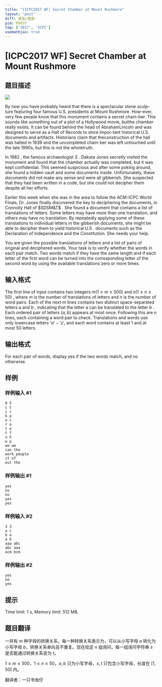 ```yaml
---
title: "[ICPC2017 WF] Secret Chamber at Mount Rushmore"
layout: "post"
diff: 普及/提高-
pid: P6937
tag: ['2017', 'ICPC']
usemathjax: true
---
```


# [ICPC2017 WF] Secret Chamber at Mount Rushmore
## 题目描述



![](https://onlinejudgeimages.s3-ap-northeast-1.amazonaws.com/problem/14641/1.png)

By now you have probably heard that there is a spectacular stone sculp-ture featuring four famous U.S. presidents at Mount Rushmore.  How-ever, very few people know that this monument contains a secret cham-ber. This sounds like something out of a plot of a Hollywood movie, butthe chamber really exists.  It can be found behind the head of AbrahamLincoln and was designed to serve as a Hall of Records to store impor-tant historical U.S. documents and artifacts.  Historians claim that theconstruction of the hall was halted in 1939 and the uncompleted cham-ber was left untouched until the late 1990s,  but this is not the wholetruth.

In $1982$ , the famous archaeologist $S$ . Dakota Jones secretly visited the monument and found that the chamber actually was completed, but it was kept confidential. This seemed suspicious and after some poking around, she found a hidden vault and some documents inside. Unfortunately, these documents did not make any sense and were all gibberish. She suspected that they had been written in a code, but she could not decipher them despite all her efforts.

Earlier this week when she was in the area to follow the ACM-ICPC World Finals, Dr. Jones finally discovered the key to deciphering the documents, in Connolly Hall of $SDSM&T$ . She found a document that contains a list of translations of letters. Some letters may have more than one translation, and others may have no translation. By repeatedly applying some of these translations to individual letters in the gibberish documents, she might be able to decipher them to yield historical U.S . documents such as the Declaration of Independence and the Constitution. She needs your help.

You are given the possible translations of letters and a list of pairs of original and deciphered words. Your task is to verify whether the words in each pair match. Two words match if they have the same length and if each letter of the first word can be turned into the corresponding letter of the second word by using the available translations zero or more times.


## 输入格式



The first line of input contains two integers $m (1 \le m \le 500)$ and $n (1 \le n \le 50)$ , where $m$ is the number of translations of letters and $n$ is the number of word pairs. Each of the next $m$ lines contains two distinct space-separated letters a and $b$ , indicating that the letter a can be translated to the letter $b$ . Each ordered pair of letters $(a , b)$ appears at most once. Following this are $n$ lines, each containing a word pair to check. Translations and words use only lowercase letters $‘a'-‘z',$ and each word contains at least $1$ and at most $50$ letters.


## 输出格式



For each pair of words, display yes if the two words match, and no otherwise.


## 样例

### 样例输入 #1
```
9 5
c t
i r
k p
o c
r o
t e
t f
u h
w p
we we
can the
work people
it of
out the

```
### 样例输出 #1
```
yes
no
no
yes
yes

```
### 样例输入 #2
```
3 3
a c
b a
a b
aaa abc
abc aaa
acm bcm

```
### 样例输出 #2
```
yes
no
yes

```
## 提示

Time limit: 1 s, Memory limit: 512 MB. 


## 题目翻译

一共有 $m$ 种字母的转换关系，每一种转换关系表示为，可以从小写字母 $a$ 转化为小写字母 $b$，转换关系单向且不重复。现在给定 $n$ 组询问，每一组询问字符串 $s$ 是否能通过转换关系变为 $t$。

$1 \le m \le 500$，$1 \le n \le 50$，$a,b$ 只为小写字母，$s,t$ 只包含小写字母，长度在 $[1,50]$ 内。

翻译者：一只书虫仔
